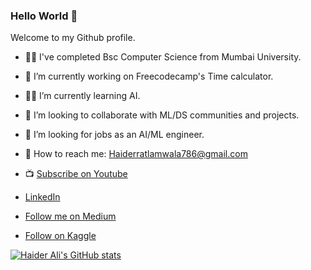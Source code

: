 ### Hello World 👋

Welcome to my Github profile.

- :student: I've completed Bsc Computer Science from Mumbai University. 
- 🔭 I’m currently working on Freecodecamp's Time calculator. 
- :technologist: I’m currently learning AI.
- 👯 I’m looking to collaborate with ML/DS communities and projects.
- 🤔 I’m looking for jobs as an AI/ML engineer.
- :e-mail: How to reach me: Haiderratlamwala786@gmail.com

- :tv: [Subscribe on Youtube](https://www.youtube.com/channel/UCLejUSp6pBodGBGpF7t2FDw)
- [LinkedIn](https://www.linkedin.com/in/haider-ali-32b66a131/)
- [Follow me on Medium](https://medium.com/@h_ali)
- [Follow on Kaggle](https://www.kaggle.com/haiderali20)



[![Haider Ali's GitHub stats](https://github-readme-stats.vercel.app/api?username=AliHaider20)](https://github.com/AliHaider20/github-readme-stats)

